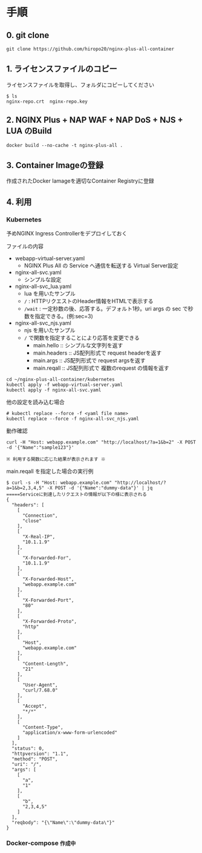 
# 手順
## 0. git clone
```
git clone https://github.com/hiropo20/nginx-plus-all-container
```

## 1. ライセンスファイルのコピー
ライセンスファイルを取得し、フォルダにコピーしてください
```
$ ls
nginx-repo.crt  nginx-repo.key
```
## 2. NGINX Plus + NAP WAF + NAP DoS + NJS + LUA のBuild
```
docker build --no-cache -t nginx-plus-all .
```

## 3. Container Imageの登録
作成されたDocker Iamageを適切なContainer Registryに登録

## 4. 利用

### Kubernetes
予めNGINX Ingress Controllerをデプロイしておく

ファイルの内容
- webapp-virtual-server.yaml
  - NGINX Plus All の Service へ通信を転送する Virtual Server設定
- nginx-all-svc.yaml
  - シンプルな設定
- nginx-all-svc_lua.yaml
  - lua を用いたサンプル
  - ``/`` : HTTPリクエストのHeader情報をHTMLで表示する
  - ``/wait`` : 一定秒数の後、応答する。デフォルト1秒。uri args の sec で秒数を指定できる。(例:sec=3)
- nginx-all-svc_njs.yaml 
  - njs を用いたサンプル
  - ``/`` で関数を指定することにより応答を変更できる 
    - main.hello :: シンプルな文字列を返す
    - main.headers :: JS配列形式で request headerを返す
    - main.args :: JS配列形式で request argsを返す
    - main.reqall :: JS配列形式で 複数のrequest の情報を返す


```
cd ~/nginx-plus-all-container/kubernetes
kubectl apply -f webapp-virtual-server.yaml
kubectl apply -f nginx-all-svc.yaml
```

他の設定を読み込む場合
```
# kubectl replace --force -f <yaml file name>
kubectl replace --force -f nginx-all-svc_njs.yaml
```

動作確認

```
curl -H "Host: webapp.example.com" "http://localhost/?a=1&b=2" -X POST -d '{"Name":"sample123"}' 

※ 利用する関数に応じた結果が表示されます ※
```

main.reqall を指定した場合の実行例

```
$ curl -s -H "Host: webapp.example.com" "http://localhost/?a=1&b=2,3,4,5" -X POST -d '{"Name":"dummy-data"}' | jq
=====Serviceに到達したリクエストの情報が以下の様に表示される
{
  "headers": [
    [
      "Connection",
      "close"
    ],
    [
      "X-Real-IP",
      "10.1.1.9"
    ],
    [
      "X-Forwarded-For",
      "10.1.1.9"
    ],
    [
      "X-Forwarded-Host",
      "webapp.example.com"
    ],
    [
      "X-Forwarded-Port",
      "80"
    ],
    [
      "X-Forwarded-Proto",
      "http"
    ],
    [
      "Host",
      "webapp.example.com"
    ],
    [
      "Content-Length",
      "21"
    ],
    [
      "User-Agent",
      "curl/7.68.0"
    ],
    [
      "Accept",
      "*/*"
    ],
    [
      "Content-Type",
      "application/x-www-form-urlencoded"
    ]
  ],
  "status": 0,
  "httpversion": "1.1",
  "method": "POST",
  "uri": "/",
  "args": [
    [
      "a",
      "1"
    ],
    [
      "b",
      "2,3,4,5"
    ]
  ],
  "reqbody": "{\"Name\":\"dummy-data\"}"
}
```

### Docker-compose ``作成中``